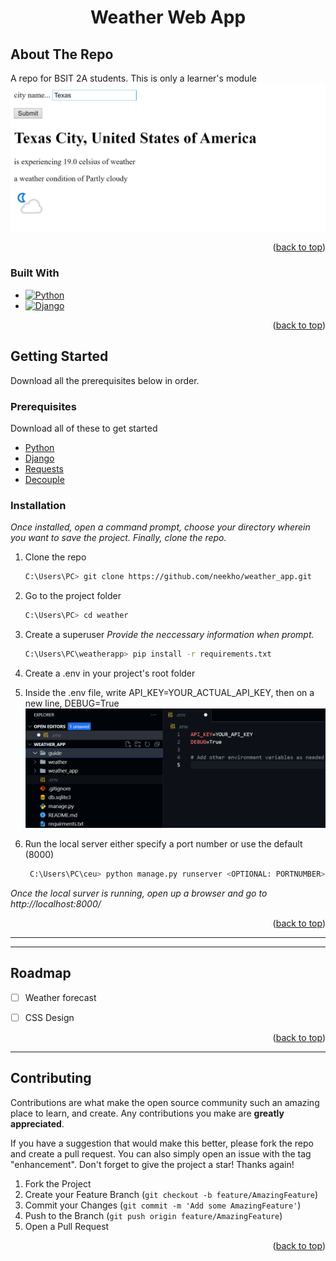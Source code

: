 <a name="readme-top"></a>


<!-- TABLE OF CONTENTS -->




<h1 align="center">Weather Web App</h1>



<!-- ABOUT THE PROJECT -->
## About The Repo
A repo for BSIT 2A students. This is only a learner's module
![Landing](./guide/Home.PNG)




<p align="right">(<a href="#readme-top">back to top</a>)</p>



### Built With



* [![Python][Python.org]][Python-url]
* [![Django][Djangoproject.com]][Django-url]

<p align="right">(<a href="#readme-top">back to top</a>)</p>




<!-- GETTING STARTED -->
## Getting Started

Download all the prerequisites below in order.

### Prerequisites
Download all of these to get started

* [Python](https://www/python.org)
* [Django](https://www.djangoproject.com)
* [Requests](https://pypi.org/project/requests/)
* [Decouple](https://pypi.org/project/python-decouple/) 

### Installation

_Once installed, open a command prompt, choose your directory wherein you want to save the project. Finally, clone the repo._


1. Clone the repo
   ```sh
   C:\Users\PC> git clone https://github.com/neekho/weather_app.git
   ```
2. Go to the project folder
   ```sh
   C:\Users\PC> cd weather
   ```
3. Create a superuser _Provide the neccessary information when prompt._
   ```sh
   C:\Users\PC\weatherapp> pip install -r requirements.txt
   ```
4. Create a .env in your project's root folder
   
5. Inside the .env file, write API_KEY=YOUR_ACTUAL_API_KEY, then on a new line, DEBUG=True
![Step4-5](./guide/Step5.PNG)
   
6. Run the local server either specify a port number or use the default (8000)
   ```sh
    C:\Users\PC\ceu> python manage.py runserver <OPTIONAL: PORTNUMBER>
   ```

_Once the local surver is running, open up a browser and go to http://localhost:8000/_


<p align="right">(<a href="#readme-top">back to top</a>)</p>

___________________________________________________________________________________________________




___________________________________________________________________________________________________


<!-- ROADMAP -->
## Roadmap

- [ ] Weather forecast
- [ ] CSS Design 



<p align="right">(<a href="#readme-top">back to top</a>)</p>

___________________________________________________________________________________________________

<!-- CONTRIBUTING -->
## Contributing

Contributions are what make the open source community such an amazing place to learn, and create. Any contributions you make are **greatly appreciated**.

If you have a suggestion that would make this better, please fork the repo and create a pull request. You can also simply open an issue with the tag "enhancement".
Don't forget to give the project a star! Thanks again!

1. Fork the Project
2. Create your Feature Branch (`git checkout -b feature/AmazingFeature`)
3. Commit your Changes (`git commit -m 'Add some AmazingFeature'`)
4. Push to the Branch (`git push origin feature/AmazingFeature`)
5. Open a Pull Request

<p align="right">(<a href="#readme-top">back to top</a>)</p>






<!-- MARKDOWN LINKS & IMAGES -->
<!-- https://www.markdownguide.org/basic-syntax/#reference-style-links -->


[Python.org]: https://img.shields.io/badge/Python-35495E?style=for-the-badge&logo=python&logoColor=white
[Python-url]: https://python.org/

[Djangoproject.com]: https://img.shields.io/badge/django-33415E?style=for-the-badge&logo=django&logoColor=white
[Django-url]: https://www.djangoproject.com


[Django-rest-framework.org]: https://img.shields.io/badge/DjangoRestframework-33415E?style=for-the-badge&logo=python&logoColor=white
[Drf-url]: https://www.django-rest-framework.org


[Sqlite.org]: https://img.shields.io/badge/SQLite-6d93d1?style=for-the-badge&logo=SQLite&logoColor=white
[Sqlite-url]: https://www.sqlite.org/index.html
